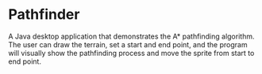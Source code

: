 # Pathfinder
 A Java desktop application that demonstrates the A* pathfinding algorithm. The user can draw the terrain, set a start and end point, and the program will visually show the pathfinding process and move the sprite from start to end point.
